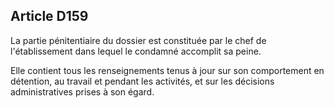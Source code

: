 Article D159
----
La partie pénitentiaire du dossier est constituée par le chef de l'établissement
dans lequel le condamné accomplit sa peine.

Elle contient tous les renseignements tenus à jour sur son comportement en
détention, au travail et pendant les activités, et sur les décisions
administratives prises à son égard.
